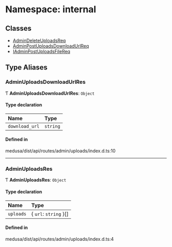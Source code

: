 # Namespace: internal

## Classes

- [AdminDeleteUploadsReq](../classes/internal-28.AdminDeleteUploadsReq.md)
- [AdminPostUploadsDownloadUrlReq](../classes/internal-28.AdminPostUploadsDownloadUrlReq.md)
- [IAdminPostUploadsFileReq](../classes/internal-28.IAdminPostUploadsFileReq.md)

## Type Aliases

### AdminUploadsDownloadUrlRes

Ƭ **AdminUploadsDownloadUrlRes**: `Object`

#### Type declaration

| Name | Type |
| :------ | :------ |
| `download_url` | `string` |

#### Defined in

medusa/dist/api/routes/admin/uploads/index.d.ts:10

___

### AdminUploadsRes

Ƭ **AdminUploadsRes**: `Object`

#### Type declaration

| Name | Type |
| :------ | :------ |
| `uploads` | { `url`: `string`  }[] |

#### Defined in

medusa/dist/api/routes/admin/uploads/index.d.ts:4
